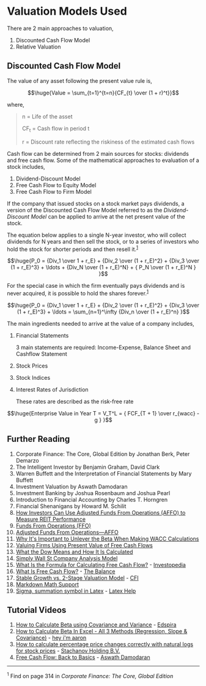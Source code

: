 # Valuation Models Used

There are 2 main approaches to valuation,

1. Discounted Cash Flow Model
2. Relative Valuation

## Discounted Cash Flow Model

The value of any asset following the present value rule is, 

$$\huge{Value = \sum_{t=1}^{t=n}{CF_{t} \over (1 + r)^t}}$$

where,

<blockquote>
<p>n = Life of the asset</p>
<p>CF<sub>t</sub> = Cash flow in period t</p>
<p>r = Discount rate reflecting the riskiness of the estimated cash flows</p>
</blockquote>

Cash flow can be determined from 2 main sources for stocks: dividends and free cash flow. Some of the mathematical approaches to evaluation of a stock includes,

1. Dividend-Discount Model
2. Free Cash Flow to Equity Model
3. Free Cash Flow to Firm Model

If the company that issued stocks on a stock market pays dividends, a version of the Discounted Cash Flow Model referred to as the _Dividend-Discount Model_ can be applied to arrive at the net present value of the stock.

The equation below applies to a single N-year investor, who will collect dividends for N years and
then sell the stock, or to a series of investors who hold the stock for shorter periods and
then resell it.<sup><a href="#footnote-1">1</a></sup>

$$\huge{P_0 = {Div_1 \over 1 + r_E} + {Div_2 \over (1 + r_E)^2} + {Div_3 \over (1 + r_E)^3} + \ldots + {Div_N \over (1 + r_E)^N} + { P_N \over (1 + r_E)^N } }$$

For the special case in which the firm eventually
pays dividends and is never acquired, it is possible to hold the shares forever.<sup><a href="#footnote-1">1</a></sup>

$$\huge{P_0 = {Div_1 \over 1 + r_E} + {Div_2 \over (1 + r_E)^2} + {Div_3 \over (1 + r_E)^3} + \ldots = \sum_{n=1}^\infty {Div_n \over (1 + r_E)^n} }$$

The main ingredients needed to arrive at the value of a company includes,

1. Financial Statements
   
   3 main statements are required: Income-Expense, Balance Sheet and Cashflow Statement

2. Stock Prices
3. Stock Indices
4. Interest Rates of Jurisdiction

    These rates are described as the risk-free rate


$$\huge{Enterprise Value in Year T = V_T^L = { FCF_{T + 1} \over r_{wacc} - g } }$$


## Further Reading

1. Corporate Finance: The Core, Global Edition by Jonathan Berk, Peter Demarzo
2. The Intelligent Investor by Benjamin Graham, David Clark
3. Warren Buffett and the Interpretation of Financial Statements by Mary Buffett
5. Investment Valuation by Aswath Damodaran
6. Investment Banking by Joshua Rosenbaum and Joshua Pearl
8. Introduction to Financial Accounting by Charles T. Horngren
9. Financial Shenanigans by Howard M. Schilit
10. [How Investors Can Use Adjusted Funds From Operations (AFFO) to Measure REIT Performance](https://www.millionacres.com/real-estate-investing/reits/how-to-use-affo-to-meaure-reit-performance/)
10. [Funds From Operations (FFO)](https://www.investopedia.com/terms/f/fundsfromoperation.asp)
11. [Adjusted Funds From Operations—AFFO](https://www.investopedia.com/terms/a/affo.asp)
12. [Why It's Important to Unlever the Beta When Making WACC Calculations](https://www.investopedia.com/ask/answers/102714/why-do-i-need-unlever-beta-when-making-wacc-calculations.asp)
13. [Valuing Firms Using Present Value of Free Cash Flows](https://www.investopedia.com/articles/fundamental-analysis/11/present-value-free-cash-flow.asp)
14. [What the Dow Means and How It Is Calculated](https://www.investopedia.com/articles/investing/082714/what-dow-means-and-why-we-calculate-it-way-we-do.asp)
15. [Simply Wall St Company Analysis Model](https://github.com/SimplyWallSt/Company-Analysis-Model/blob/master/MODEL.markdown)
16. [What Is the Formula for Calculating Free Cash Flow?](https://www.investopedia.com/ask/answers/033015/what-formula-calculating-free-cash-flow.asp) - [Investopedia](https://www.investopedia.com/)
17. [What Is Free Cash Flow?](https://www.thebalancemoney.com/what-is-free-cash-flow-and-how-can-you-calculate-it-393111) - [The Balance](https://www.thebalancemoney.com/)
18. [Stable Growth vs. 2-Stage Valuation Model](https://corporatefinanceinstitute.com/resources/templates/excel-modeling/stable-growth-vs-2-stage-valuation-model/) - [CFI](https://corporatefinanceinstitute.com/)
30. [Markdown Math Support](https://github.blog/2022-05-19-math-support-in-markdown/)
31. [Sigma, summation symbol in Latex](https://latexhelp.com/latex-sigma-symbol/) - [Latex Help](https://latexhelp.com/)

## Tutorial Videos

1. [How to Calculate Beta using Covariance and Variance](https://youtu.be/nDcZJcxOwVI) - [Edspira](https://www.youtube.com/c/Edspira)
2. [How to Calculate Beta In Excel - All 3 Methods (Regression, Slope & Covariance)](https://youtu.be/vr1lQeKX8Mc) - [hey i'm aaron](https://www.youtube.com/channel/UCqBYFpLfaytqGkzGTsHTlVQ)
3. [How to calculate percentage price changes correctly with natural logs for stock prices](https://youtu.be/Ytk_WTmPhCs) - [Stachanov Holding B.V.](https://www.youtube.com/c/StachanovSolutionsServices)
4. [Free Cash Flow: Back to Basics](https://youtu.be/9GnwzjV9qS0) - [Aswath Damodaran](https://www.youtube.com/c/AswathDamodaranonValuation)

___

<a id="footnote-1"><sup>1</sup></a> Find on page 314 in _Corporate Finance: The Core, Global Edition_